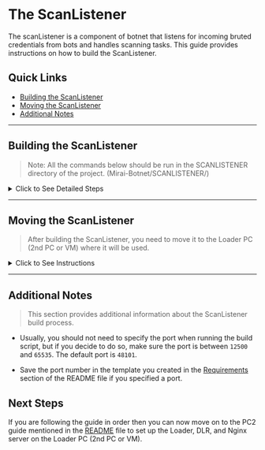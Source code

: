 # The ScanListener

The scanListener is a component of botnet that listens for incoming bruted credentials from bots and handles scanning tasks. This guide provides instructions on how to build the ScanListener.

## Quick Links

-   [Building the ScanListener](#building-the-scanlistener)
-   [Moving the ScanListener](#moving-the-scanlistener)
-   [Additional Notes](#additional-notes)

---

## Building the ScanListener

> Note: All the commands below should be run in the SCANLISTENER directory of the project. (Mirai-Botnet/SCANLISTENER/)

<details>
<summary>Click to See Detailed Steps</summary>

### 1. Making the Build Script Executable

```bash
chmod +x build.sh
```

### 2. Running the Build Script

```bash
./build.sh <port>
```

-   It is not recommended to specify the port, but if you want to do so, make sure the port is between `12500` and `65535`. The default port is `48101` if no port is specified.

-   If you specify a port, then note that down in the template present in the [Requirements](../README.md#requirements) section of the README file.

### 3. Verify the build:

After running the build script, you might not receive a message indicating that the ScanListener has been built successfully but to verify, the binary should be located in the `bins` directory within the `Mirai-Botnet/SCANLISTENER` folder.

</details>

---

## Moving the ScanListener

> After building the ScanListener, you need to move it to the Loader PC (2nd PC or VM) where it will be used.

<details>
<summary>Click to See Instructions</summary>

-   Copy the built ScanListener binary from `Mirai-Botnet/SCANLISTENER/bins/` to the Loader PC (2nd PC or VM) where you have set up the Loader and Nginx server.

-   We just built the ScanListener in the CnC server PC (1st PC or VM) because we already have `go` installed there, but you can also build it in the Loader PC if you prefer by installing `go` there and following the same build steps.

</details>

---

## Additional Notes

> This section provides additional information about the ScanListener build process.

-   Usually, you should not need to specify the port when running the build script, but if you decide to do so, make sure the port is between `12500` and `65535`. The default port is `48101`.

-   Save the port number in the template you created in the [Requirements](../README.md#requirements) section of the README file if you specified a port.

## Next Steps

If you are following the guide in order then you can now move on to the PC2 guide mentioned in the [README](../README.md#setup-the-components) file to set up the Loader, DLR, and Nginx server on the Loader PC (2nd PC or VM).
